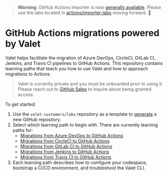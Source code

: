 > **Warning**: GitHub Actions Importer is now [generally available](gh.io/actions-importer-ga). Please use the labs located in [actions/importer-labs](https://github.com/actions/importer-labs) moving forward. 🎉

# GitHub Actions migrations powered by Valet

Valet helps facilitate the migration of Azure DevOps, CircleCI, GitLab CI, Jenkins, and Travis CI pipelines to GitHub Actions. This repository contains learning paths that teach you how to use Valet and how to approach migrations to Actions.

> Valet is currently private and you must be onboarded prior to using it. Please reach out to [GitHub Sales](https://github.com/enterprise/contact) to inquire about being granted access.

To get started:

1. Use the `valet-customers/labs` repository as a template to [generate](https://github.com/valet-customers/labs/generate) a new GitHub repository.
2. Select which learning path to begin with. There are currently learning paths for:
   - [Migrations from Azure DevOps to GitHub Actions](/azure_devops/readme.md)
   - [Migrations from CircleCI to GitHub Actions](/circle_ci/readme.md)
   - [Migrations from GitLab CI to GitHub Actions](/gitlab/readme.md)
   - [Migrations from Jenkins to GitHub Actions](/jenkins/readme.md)
   - [Migrations from Travis CI to GitHub Actions](/travis/readme.md)
3. Each learning path describes how to configure your codespace, bootstrap a CI/CD environment, and troubleshoot the Valet CLI.
